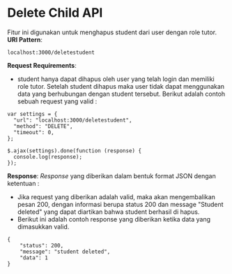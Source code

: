 # Delete Child API

Fitur ini digunakan untuk menghapus student dari user dengan role tutor.
**URI Pattern**:

```
localhost:3000/deletestudent
```

**Request Requirements**:

- student hanya dapat dihapus oleh user yang telah login dan memiliki role tutor. Setelah student dihapus maka user tidak dapat menggunakan data yang berhubungan dengan student tersebut.
  Berikut adalah contoh sebuah request yang valid :

```
var settings = {
  "url": "localhost:3000/deletestudent",
  "method": "DELETE",
  "timeout": 0,
};

$.ajax(settings).done(function (response) {
  console.log(response);
});

```

**Response**:
_Response_ yang diberikan dalam bentuk format JSON dengan ketentuan :

- Jika request yang diberikan adalah valid, maka akan mengembalikan pesan 200, dengan informasi berupa status 200 dan message "Student deleted" yang dapat diartikan bahwa student berhasil di hapus.
- Berikut ini adalah contoh response yang diberikan ketika data yang dimasukkan valid.

```
{
    "status": 200,
    "message": "student deleted",
    "data": 1
}

```
